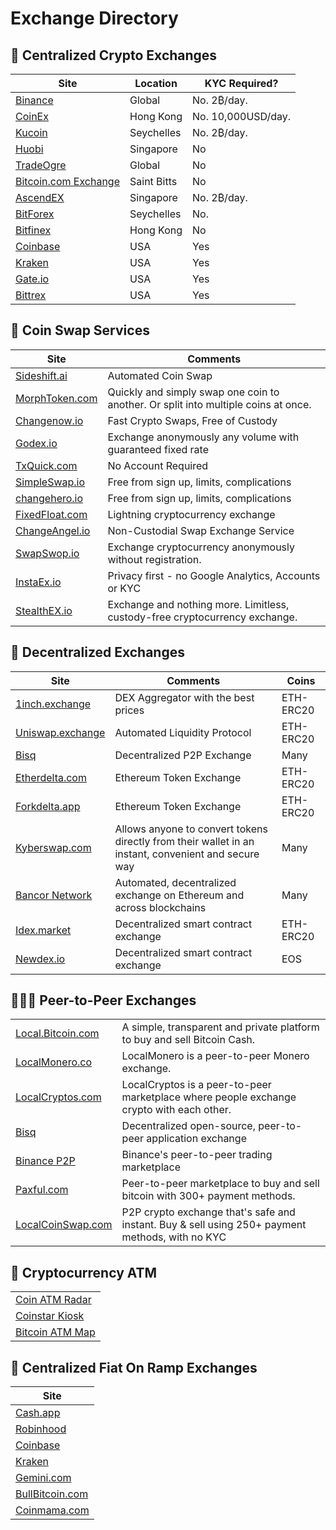# Exchange Directory

## :office: Centralized Crypto Exchanges

| Site                                                                 | Location    | KYC Required?      |
| -------------------------------------------------------------------- | ----------- | ------------------ |
| [Binance](https://www.binance.com/en/register?ref=RI4R7YI6)          | Global      | No. 2₿/day.        |
| [CoinEx](https://www.coinex.com/register?refer_code=6rcz2)           | Hong Kong   | No. 10,000USD/day. |
| [Kucoin](https://www.kucoin.com/ucenter/signup?rcode=2M43tty)        | Seychelles  | No. 2₿/day.        |
| [Huobi](https://www.hbg.com/en-us/exchange/?s=xtz_btc\&invite_code=) | Singapore   | No                 |
| [TradeOgre](https://tradeogre.com/markets)                           | Global      | No                 |
| [Bitcoin.com Exchange](https://exchange.bitcoin.com)                 | Saint Bitts | No                 |
| [AscendEX](https://ascendex.com)                                     | Singapore   | No. 2₿/day.        |
| [BitForex](https://www.bitforex.com)                                 | Seychelles  | No.                |
| [Bitfinex](https://www.bitfinex.com/t/XTZ:USD)                       | Hong Kong   | No                 |
| [Coinbase](https://pro.coinbase.com/trade/XTZ-USD)                   | USA         | Yes                |
| [Kraken](https://www.kraken.com)                                     | USA         | Yes                |
| [Gate.io](https://www.gate.io/trade/xtz_usdt)                        | USA         | Yes                |
| [Bittrex](https://bittrex.com/Market/Index?MarketName=BTC-XTZ)       | USA         | Yes                |

## :twisted_rightwards_arrows: Coin Swap Services

| Site                                                         | Comments                                                                           |
| ------------------------------------------------------------ | ---------------------------------------------------------------------------------- |
| [Sideshift.ai](https://sideshift.ai/a/ziLELkDY5)             | Automated Coin Swap                                                                |
| [MorphToken.com](https://www.morphtoken.com)                 | Quickly and simply swap one coin to another. Or split into multiple coins at once. |
| [Changenow.io](https://changenow.io/?link_id=e542777107ca34) | Fast Crypto Swaps, Free of Custody                                                 |
| [Godex.io](https://godex.io/?aff_id=zNyhC0A10Be5YRBt)        | Exchange anonymously any volume with guaranteed fixed rate                         |
| [TxQuick.com](https://ca.txquick.com)                        | No Account Required                                                                |
| [SimpleSwap.io](https://simpleswap.io)                       | Free from sign up, limits, complications                                           |
| [changehero.io](https://changehero.io)                       | Free from sign up, limits, complications                                           |
| [FixedFloat.com](https://fixedfloat.com/?ref=cn8rt3qa)       | Lightning cryptocurrency exchange                                                  |
| [ChangeAngel.io](https://changeangel.io)                     | Non-Custodial Swap Exchange Service                                                |
| [SwapSwop.io](https://swapswop.io)                           | Exchange cryptocurrency anonymously without registration.                          |
| [InstaEx.io](https://instaex.io)                             | Privacy first - no Google Analytics, Accounts or KYC                               |
| [StealthEX.io](https://stealthex.io)                         | Exchange and nothing more. Limitless, custody-free cryptocurrency exchange.        |

## :milky_way: Decentralized Exchanges

| Site                                              | Comments                                                                                            | Coins     |
| ------------------------------------------------- | --------------------------------------------------------------------------------------------------- | --------- |
| [1inch.exchange](https://1inch.exchange)          | DEX Aggregator with the best prices                                                                 | ETH-ERC20 |
| [Uniswap.exchange](https://uniswap.exchange/swap) | Automated Liquidity Protocol                                                                        | ETH-ERC20 |
| [Bisq](https://bisq.network)                      | Decentralized P2P Exchange                                                                          | Many      |
| [Etherdelta.com](https://etherdelta.com)          | Ethereum Token Exchange                                                                             | ETH-ERC20 |
| [Forkdelta.app](https://forkdelta.app)            | Ethereum Token Exchange                                                                             | ETH-ERC20 |
| [Kyberswap.com](https://kyberswap.com/swap)       | Allows anyone to convert tokens directly from their wallet in an instant, convenient and secure way | Many      |
| [Bancor Network](https://www.bancor.network)      | Automated, decentralized exchange on Ethereum and across blockchains                                | Many      |
| [Idex.market](https://idex.market/eth/idex)       | Decentralized smart contract exchange                                                               | ETH-ERC20 |
| [Newdex.io](https://newdex.io)                    | Decentralized smart contract exchange                                                               | EOS       |

## :family_woman_girl_boy: Peer-to-Peer Exchanges

|                                                              |                                                                                                 |
| ------------------------------------------------------------ | ----------------------------------------------------------------------------------------------- |
| [Local.Bitcoin.com](https://local.bitcoin.com/r/coincashew9) | A simple, transparent and private platform to buy and sell Bitcoin Cash.                        |
| [LocalMonero.co](https://localmonero.co)                     | LocalMonero is a peer-to-peer Monero exchange.                                                  |
| [LocalCryptos.com](https://localcryptos.com)                 | LocalCryptos is a peer-to-peer marketplace where people exchange crypto with each other.        |
| [Bisq](https://bisq.network)                                 | Decentralized open-source, peer-to-peer application exchange                                    |
| [Binance P2P](https://p2p.binance.com)                       | Binance's peer-to-peer trading marketplace                                                      |
| [Paxful.com](https://paxful.com)                             | Peer-to-peer marketplace to buy and sell bitcoin with 300+ payment methods.                     |
| [LocalCoinSwap.com](https://localcoinswap.com)               | P2P crypto exchange that's safe and instant. Buy & sell using 250+ payment methods, with no KYC |

## :atm: Cryptocurrency ATM

|                                                    |
| -------------------------------------------------- |
| [Coin ATM Radar](https://coinatmradar.com)         |
| [Coinstar Kiosk](https://www.coinstar.com/bitcoin) |
| [Bitcoin ATM Map](https://bitcoinatmmap.com)       |

## :money_with_wings: Centralized Fiat On Ramp Exchanges

| Site                                       |
| ------------------------------------------ |
| [Cash.app](https://cash.app)               |
| [Robinhood](https://robinhood.com)         |
| [Coinbase](https://www.coinbase.com)       |
| [Kraken](https://www.kraken.com)           |
| [Gemini.com](https://gemini.com)           |
| [BullBitcoin.com](https://bullbitcoin.com) |
| [Coinmama.com](https://www.coinmama.com)   |
